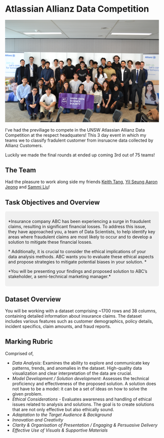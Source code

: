# Atlassian Allianz Data Competition

<img src="/pictures/pic5.JPG" alt="Home Page Pictures">

I've had the previliage to compete in the UNSW Atlassian Allianz Data Competition at the respect headquaters! This 3 day event in which my teams we to classify fradulent customer from insruacne data collected by Allianz Customers. 

Luckily we made the final rounds at ended up coming 3rd out of 75 teams!

## The Team
Had the pleasure to work along side my friends [Keith Tang](https://www.linkedin.com/in/tzekwongtang/), [Yil Seung Aaron Jeong](https://www.linkedin.com/in/yil-seung-aaron-jeong-260123198/) and 
[Sammi Liu](https://www.linkedin.com/in/jiaying-sammi-liu/)! 

## Task Objectives and Overview

<div style="background-color: #f0f0f0; padding: 10px; border-radius: 5px;">
  <p>*Insurance company ABC has been experiencing a surge in fraudulent claims, resulting in significant
financial losses. To address this issue, they have approached you, a team of Data Scientists, to help
identify key areas where fraudulent claims are most likely to occur and to develop a solution to
mitigate these financial losses. </p>
  <p>*  Additionally, it is crucial to consider the ethical implications of your data analysis methods. ABC wants
you to evaluate these ethical aspects and propose strategies to mitigate potential biases in your
solution.  * </p>
  <p>*You will be presenting your findings and proposed solution to ABC’s stakeholder, a semi-technical
marketing manager.*</p>
</div>

## Dataset Overview 

You will be working with a dataset comprising ~1700 rows and 38 columns, containing detailed information
about insurance claims. The dataset includes various features such as customer demographics, policy
details, incident specifics, claim amounts, and fraud reports.

## Marking Rubric
Comprised of,
- *Data Analysis*: Examines the ability to explore and communicate key patterns, trends, and anomalies in the dataset. High-quality data visualization and clear interpretation of the data are crucial.
- *Model Development / Solution development*: Assesses the technical proficiency and effectiveness of the proposed solution. A solution does not have to be a model: it can be a set of ideas on how to solve the given problem.
- *Ethical Considerations* - Evaluates awareness and handling of ethical issues related to analysis and solutions. The goal is to create solutions that are not only effective but also ethically sound.
- *Adaptation to the Target Audience & Background*
- *Innovation and Creativity*
- *Clarity & Organisation of Presentation / Engaging & Persuasive Delivery*
- *Effective Use of Visuals & Supportive Materials*
